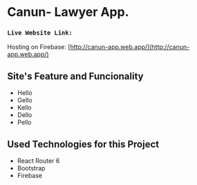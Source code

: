 # Canun- Lawyer App.

### `Live Website Link:`

Hosting on Firebase: [http://canun-app.web.app/](http://canun-app.web.app/)

## Site's Feature and Funcionality

-   Hello
-   Gello
-   Kello
-   Dello
-   Pello

## Used Technologies for this Project

-   React Router 6
-   Bootstrap
-   Firebase
